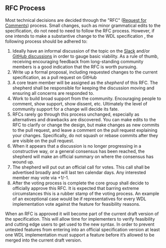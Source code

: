 RFC Process
-----------

Most technical decisions are decided through the "RFC" ([Request for Comments](https://en.wikipedia.org/wiki/Request_for_Comments)) process. Small changes, such as minor grammatical edits to the specification, do not need to need to follow the RFC process. However, if one intends to make a substantive change to the WDL specification , the following process should be adhered to:

 1. Ideally have an informal discussion of the topic on the [Slack](https://join.slack.com/t/openwdl/shared_invite/zt-ctmj4mhf-cFBNxIiZYs6SY9HgM9UAVw) and/or [GitHub discussions](https://github.com/openwdl/wdl/discussions) in order to gauge basic viability. As a rule of thumb, receiving encouraging feedback from long-standing community members is a good indication that the RFC is worth pursuing.
 2. Write up a formal proposal, including requested changes to the current specification, as a pull request on GitHub
 3. A core team member will be assigned as the *shepherd* of this RFC. The shepherd shall be responsible for keeping the discussion moving and ensuring all concerns are responded to.
 4. Work to build broad support from the community. Encouraging people to comment, show support, show dissent, etc. Ultimately the level of community support for a change will decide its fate. 
 5. RFCs rarely go through this process unchanged, especially as alternatives and drawbacks are discovered. You can make edits to the RFC to clarify or change the design, but make changes as new commits to the pull request, and leave a comment on the pull request explaining your changes. Specifically, do not squash or rebase commits after they are visible on the pull request.
 6. When it appears that a discussion is no longer progressing in a constructive way, or a general consensus has been reached, the shepherd will make an official summary on where the consensus has wound up.
 7. The shepherd will put out an official call for votes. This call shall be advertised broadly and will last ten calendar days. Any interested member may vote via +1/-1.
 8. After the voting process is complete the core group shall decide to officially approve this RFC. It is expected that barring extreme circumstances this is a rubber stamp of the voting process. An example of an exceptional case would be if representatives for every WDL implementation vote against the feature for feasibility reasons.

When an RFC is approved it will become part of the current draft version of the specification. This will allow time for implementers to verify feasibility and cutting edge users  to get used to the new syntax. In order to prevent untested features from entering into an official specification version at least one WDL implementation must support a feature before it’s allowed to be merged into the current draft version.
